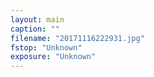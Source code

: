 ```yaml
---
layout: main
caption: ""
filename: "20171116222931.jpg"
fstop: "Unknown"
exposure: "Unknown"
---
```

